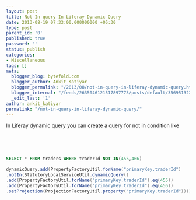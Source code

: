 ```yaml
---
layout: post
title: Not In query In Liferay Dynamic Query
date: 2013-08-19 07:33:00.000000000 +05:30
type: post
parent_id: '0'
published: true
password: ''
status: publish
categories:
- Miscellaneous
tags: []
meta:
  blogger_blog: bytefold.com
  blogger_author: Ankit Katiyar
  blogger_permalink: "/2013/08/not-in-query-in-liferay-dynamic-query.html"
  blogger_internal: "/feeds/2635046121517897773/posts/default/3569513229157446587"
  _edit_last: '1'
author: ankit_katiyar
permalink: "/not-in-query-in-liferay-dynamic-query/"
---
```

 In Liferay dynamic query you can create a query for not in condition like

&nbsp;

&nbsp;

```sql
SELECT * FROM traders WHERE traderId NOT IN(455,466)
```

```java
dynamicQuery.add(PropertyFactoryUtil.forName("primaryKey.traderId")
.notIn(StatutoryLocalServiceUtil.dynamicQuery()      
.add(PropertyFactoryUtil.forName("primaryKey.traderId").eq(455))      
.add(PropertyFactoryUtil.forName("primaryKey.traderId").eq(456))      
.setProjection(ProjectionFactoryUtil.property("primaryKey.traderId"))));
```

&nbsp;

